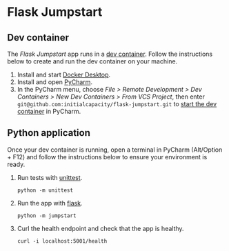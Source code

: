 # Flask Jumpstart

## Dev container

The _Flask Jumpstart_ app runs in a [dev container](https://containers.dev/).
Follow the instructions below to create and run the dev container on your machine.

1.  Install and start [Docker Desktop](https://www.docker.com/products/docker-desktop/).
1.  Install and open [PyCharm](https://www.jetbrains.com/pycharm/).
1.  In the PyCharm menu, choose _File > Remote Development > Dev Containers > New Dev Containers > From VCS Project_,
    then enter `git@github.com:initialcapacity/flask-jumpstart.git` to [start the dev container](https://www.jetbrains.com/help/pycharm/connect-to-devcontainer.html#start_container_from_product)
    in PyCharm.

## Python application

Once your dev container is running, open a terminal in PyCharm (Alt/Option + F12) and follow the instructions below to
ensure your environment is ready.

1.  Run tests with [unittest](https://docs.python.org/3/library/unittest.html).
    ```shell
    python -m unittest
    ```

1.  Run the app with [flask](https://flask.palletsprojects.com).
    ```shell
    python -m jumpstart
    ```

1.  Curl the health endpoint and check that the app is healthy.
    ```shell
    curl -i localhost:5001/health
    ```
